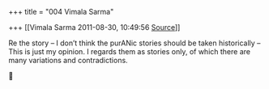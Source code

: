 +++
title = "004 Vimala Sarma"

+++
[[Vimala Sarma	2011-08-30, 10:49:56 [Source](https://groups.google.com/g/samskrita/c/eXB3W_E-zIk)]]



Re the story – I don’t think the purANic stories should be taken historically – This is just my opinion. I regards them as stories only, of which there are many variations and contradictions.



